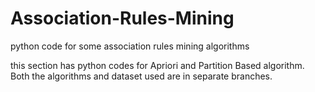 # Association-Rules-Mining
python code for some association rules mining algorithms

this section has python codes for Apriori and Partition Based algorithm. Both the algorithms and dataset used are in separate branches.
